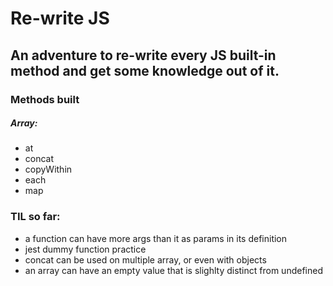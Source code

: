 # Re-write JS

## An adventure to re-write every JS built-in method and get some knowledge out of it.

### Methods built
##### Array:
- at
- concat
- copyWithin
- each
- map

### TIL so far:
- a function can have more args than it as params in its definition
- jest dummy function practice
- concat can be used on multiple array, or even with objects
- an array can have an empty value that is slighlty distinct from undefined